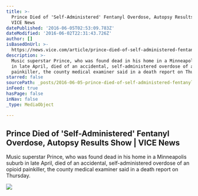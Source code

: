 ```yaml
---
title: >-
  Prince Died of 'Self-Administered' Fentanyl Overdose, Autopsy Results Show |
  VICE News
datePublished: '2016-06-05T02:53:09.783Z'
dateModified: '2016-06-02T22:31:43.726Z'
author: []
isBasedOnUrl: >-
  https://news.vice.com/article/prince-died-of-self-administered-fentanyl-overdose-autopsy-results-show?utm-source=vicenewstwitter
description: >-
  Music superstar Prince, who was found dead in his home in a Minneapolis suburb
  in late April, died of an accidental, self-administered overdose of an opioid
  painkiller, the county medical examiner said in a death report on Thursday.
starred: false
sourcePath: _posts/2016-06-05-prince-died-of-self-administered-fentanyl-overdose-autops.md
inFeed: true
hasPage: false
inNav: false
_type: MediaObject

---
```

<article style=""><h1>Prince Died of 'Self-Administered' Fentanyl Overdose, Autopsy Results Show | VICE News</h1><p>Music superstar Prince, who was found dead in his home in a Minneapolis suburb in late April, died of an accidental, self-administered overdose of an opioid painkiller, the county medical examiner said in a death report on Thursday.</p><img src="https://news-images.vice.com/images/articles/meta/2016/06/02/untitled-article-1464896133.jpg?crop=0.6647173489278753xw:1xh;0.06042884990253411xw,0xh" /></article>